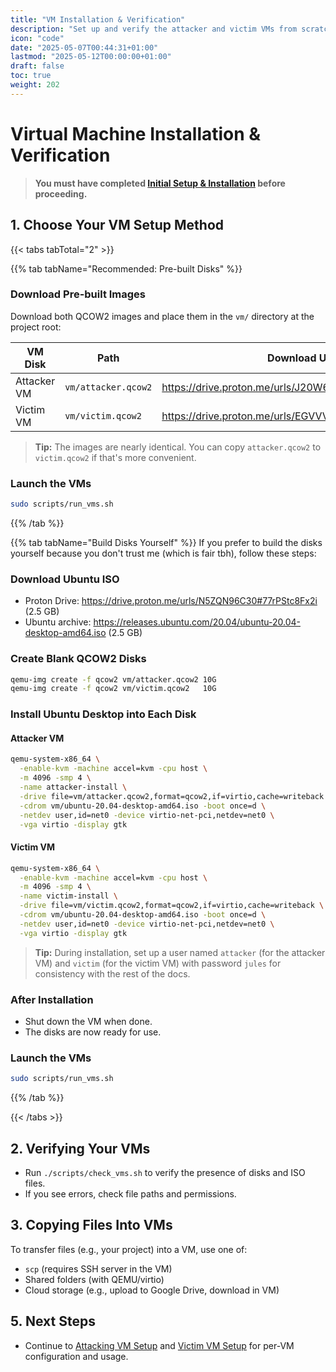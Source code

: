 ```yaml
---
title: "VM Installation & Verification"
description: "Set up and verify the attacker and victim VMs from scratch."
icon: "code"
date: "2025-05-07T00:44:31+01:00"
lastmod: "2025-05-12T00:00:00+01:00"
draft: false
toc: true
weight: 202
---
```


# Virtual Machine Installation & Verification

> **You must have completed [Initial Setup & Installation](./environment.md) before proceeding.**

## 1. Choose Your VM Setup Method

{{< tabs tabTotal="2" >}}

{{% tab tabName="Recommended: Pre-built Disks" %}}

### Download Pre-built Images
Download both QCOW2 images and place them in the `vm/` directory at the project root:

| VM Disk          | Path               | Download URL                                           | Size      |
|------------------|--------------------|--------------------------------------------------------|-----------|
| Attacker VM      | `vm/attacker.qcow2`| https://drive.proton.me/urls/J20W6CD998#rB7b5oM6idQC   | 5.6 GB    |
| Victim VM        | `vm/victim.qcow2`  | https://drive.proton.me/urls/EGVVVF6YXW#THevlby2e62E   | 5.6 GB    |

> **Tip:** The images are nearly identical. You can copy `attacker.qcow2` to `victim.qcow2` if that's more convenient.



### Launch the VMs
```bash
sudo scripts/run_vms.sh
```

{{% /tab %}}

{{% tab tabName="Build Disks Yourself" %}}
If you prefer to build the disks yourself because you don't trust me (which is fair tbh), follow these steps:

### Download Ubuntu ISO
- Proton Drive: https://drive.proton.me/urls/N5ZQN96C30#77rPStc8Fx2i   (2.5 GB)
- Ubuntu archive: https://releases.ubuntu.com/20.04/ubuntu-20.04-desktop-amd64.iso  (2.5 GB)

### Create Blank QCOW2 Disks
```bash
qemu-img create -f qcow2 vm/attacker.qcow2 10G
qemu-img create -f qcow2 vm/victim.qcow2   10G
```

### Install Ubuntu Desktop into Each Disk
#### Attacker VM
```bash
qemu-system-x86_64 \
  -enable-kvm -machine accel=kvm -cpu host \
  -m 4096 -smp 4 \
  -name attacker-install \
  -drive file=vm/attacker.qcow2,format=qcow2,if=virtio,cache=writeback \
  -cdrom vm/ubuntu-20.04-desktop-amd64.iso -boot once=d \
  -netdev user,id=net0 -device virtio-net-pci,netdev=net0 \
  -vga virtio -display gtk
```
#### Victim VM
```bash
qemu-system-x86_64 \
  -enable-kvm -machine accel=kvm -cpu host \
  -m 4096 -smp 4 \
  -name victim-install \
  -drive file=vm/victim.qcow2,format=qcow2,if=virtio,cache=writeback \
  -cdrom vm/ubuntu-20.04-desktop-amd64.iso -boot once=d \
  -netdev user,id=net0 -device virtio-net-pci,netdev=net0 \
  -vga virtio -display gtk
```

> **Tip:** During installation, set up a user named `attacker` (for the attacker VM) and `victim` (for the victim VM) with password `jules` for consistency with the rest of the docs.

### After Installation
- Shut down the VM when done.
- The disks are now ready for use.

### Launch the VMs
```bash
sudo scripts/run_vms.sh
```

{{% /tab %}}

{{< /tabs >}}

## 2. Verifying Your VMs
- Run `./scripts/check_vms.sh` to verify the presence of disks and ISO files.
- If you see errors, check file paths and permissions.

## 3. Copying Files Into VMs
To transfer files (e.g., your project) into a VM, use one of:
- `scp` (requires SSH server in the VM)
- Shared folders (with QEMU/virtio)
- Cloud storage (e.g., upload to Google Drive, download in VM)



## 5. Next Steps
- Continue to [Attacking VM Setup](./attacking-vm-setup.md) and [Victim VM Setup](./victim-vm-setup.md) for per-VM configuration and usage.
